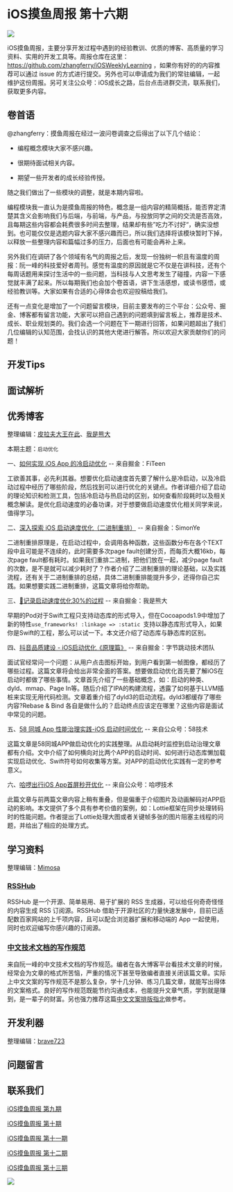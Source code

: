 # iOS摸鱼周报 第十六期

![](https://gitee.com/zhangferry/Images/raw/master/gitee/iOS摸鱼周报模板.png)

iOS摸鱼周报，主要分享开发过程中遇到的经验教训、优质的博客、高质量的学习资料、实用的开发工具等。周报仓库在这里：https://github.com/zhangferry/iOSWeeklyLearning ，如果你有好的的内容推荐可以通过 issue 的方式进行提交。另外也可以申请成为我们的常驻编辑，一起维护这份周报。另可关注公众号：iOS成长之路，后台点击进群交流，联系我们，获取更多内容。

## 卷首语

@zhangferry：摸鱼周报在经过一波问卷调查之后得出了以下几个结论：

* 编程概念模块大家不感兴趣。

* 很期待面试相关内容。

* 期望一些开发者的成长经验传授。

随之我们做出了一些模块的调整，就是本期内容啦。

编程模块我一直认为是摸鱼周报的特色，概念是一组内容的精简概括，能否界定清楚其含义会影响我们与后端，与前端，与产品，与投放同学之间的交流是否高效，且每期这些内容都会耗费很多时间去整理，结果却有些”吃力不讨好“，确实没想到。也可能仅仅是选题内容大家不感兴趣而已，所以我们选择将该模块暂时下掉，以释放一些整理内容和篇幅过多的压力，后面也有可能会再补上来。

另外我们在调研了各个领域有名气的周报之后，发现一份独树一帜且有温度的周报：阮一峰的科技爱好者周刊。感觉有温度的原因就是它不仅是在讲科技，还有个每周话题用来探讨生活中的一些问题，当科技与人文思考发生了碰撞，内容一下感觉就丰满了起来。所以每期我们也会加个卷首语，讲下生活感想，或读书感悟，或经验教训等。大家如果有合适的心得体会也欢迎投稿给我们。

还有一点变化是增加了一个问题留言模块，目前主要发布的三个平台：公众号、掘金、博客都有留言功能，大家可以把自己遇到的问题填到留言板上，推荐是技术、成长、职业规划类的。我们会选一个问题在下一期进行回答，如果问题超出了我们几位编辑的认知范围，会找认识的其他大佬进行解答。所以欢迎大家贡献你们的问题！

## 开发Tips



## 面试解析



## 优秀博客

整理编辑：[皮拉夫大王在此](https://www.jianshu.com/u/739b677928f7)、[我是熊大](https://juejin.cn/user/1151943916921885)

本期主题：`启动优化`

一、[如何实现 iOS App 的冷启动优化](https://juejin.cn/post/6844904085108310024 "如何实现 iOS App 的冷启动优化") -- 来自掘金：FiTeen

工欲善其事，必先利其器。想要优化启动速度首先要了解什么是冷启动，以及冷启动过程中经历了哪些阶段，然后找到可以进行优化的关键点。作者详细介绍了启动的理论知识和检测工具，包括冷启动与热启动的区别，如何查看阶段耗时以及相关概念解读。是优化启动速度的必备功课，对于想要做启动速度优化相关同学来说，值得学习。

二、[深入探索 iOS 启动速度优化（二进制重排）](https://juejin.cn/post/6844904121896534024 "深入探索 iOS 启动速度优化（二进制重排）") -- 来自掘金：SimonYe

二进制重排原理是，在启动过程中，会调用各种函数，这些函数分布在各个TEXT段中且可能是不连续的，此时需要多次page fault创建分页，而每页大概16kb，每次page fault都有耗时。如果我们重排二进制，把他们放在一起，减少page fault的次数，是不是就可以减少耗时了？作者介绍了二进制重排的理论基础，以及实践流程，还有关于二进制重排的总结，具体二进制重排能提升多少，还得你自己实践。如果想要实践二进制重排，这篇文章将给你帮助。

三、[🐻记录启动速度优化30%的过程](https://juejin.cn/post/6844904151483154445 "🐻记录启动速度优化30%的过程") -- 来自掘金：我是熊大

早期的Pod对于Swift工程只支持动态库的形式导入，但在Cocoapods1.9中增加了新的特性`use_frameworks! :linkage => :static
`支持以静态库形式导入，如果你是Swift的工程，那么可以试一下。本文还介绍了动态库与静态库的区别。

四、[抖音品质建设 - iOS启动优化《原理篇》]( https://juejin.cn/post/6887741815529832456  "抖音品质建设 - iOS启动优化《原理篇》") -- 来自掘金：字节跳动技术团队

面试官经常问一个问题：从用户点击图标开始，到用户看到第一帧图像，都经历了哪些过程。这篇文章将会给出非常全面的答案。想要做启动优化首先要了解iOS在启动时都做了哪些事情。文章首先介绍了一些基础概念，如：启动的种类、dyld、mmap、Page In等。随后介绍了IPA的构建流程，透露了如何基于LLVM插桩来实现无用代码检测。文章着重介绍了dyld3的启动流程。dyld3都缓存了哪些内容?Rebase & Bind 各自是做什么的？启动终点应该定在哪里？这些内容是面试中常见的问题。



五、[58 同城 App 性能治理实践-iOS 启动时间优化]( https://mp.weixin.qq.com/s/wkK2UBvuUZW3Pf0Yd_3XTA "58 同城 App 性能治理实践-iOS 启动时间优化") -- 来自公众号：58技术

这篇文章是58同城APP做启动优化的实践整理。从启动耗时监控到启动治理文章都有介绍。文中介绍了如何横向对比两个APP的启动时间、如何进行动态库懒加载实现启动优化、Swift符号如何收集等方案。对APP的启动优化实践有一定的参考意义。


六、[哈啰出行iOS App首屏秒开优化](https://mp.weixin.qq.com/s/5Ez2BrsyBgQ8aHZqlYtAjg "哈啰出行iOS App首屏秒开优化") -- 来自公众号：哈啰技术

此篇文章与前两篇文章内容上稍有重叠，但是偏重于介绍图片及动画解码对APP启动的影响。本文提供了多个具有参考价值的案例，如：Lottie框架在同步处理转码时的性能问题。作者提出了Lottie处理大图或者关键帧多张的图片阻塞主线程的问题，并给出了相应的处理方式。


## 学习资料

整理编辑：[Mimosa](https://juejin.cn/user/1433418892590136)

### [RSSHub](https://docs.rsshub.app/ "RSSHub")

RSSHub 是一个开源、简单易用、易于扩展的 RSS 生成器，可以给任何奇奇怪怪的内容生成 RSS 订阅源。RSSHub 借助于开源社区的力量快速发展中，目前已适配数百家网站的上千项内容，且可以配合浏览器扩展和移动端的 App 一起使用，同时也欢迎编写你感兴趣的订阅源。

### [中文技术文档的写作规范](https://github.com/ruanyf/document-style-guide "中文技术文档的写作规范")

来自阮一峰的中文技术文档的写作规范。编者在各大博客平台看技术文章的时候，经常会为文章的格式所苦恼，严重的情况下甚至导致编者直接关闭该篇文章。实际上中文文案的写作规范不是那么复杂，学十几分钟、练习几篇文章，就能写出得体的文案格式。良好的写作规范既能节约沟通成本，也能提升文章气质，学到就是赚到，是一辈子的财富。另也强力推荐这篇[中文文案排版指北](https://github.com/sparanoid/chinese-copywriting-guidelines#%E4%B8%AD%E6%96%87%E6%96%87%E6%A1%88%E6%8E%92%E7%89%88%E6%8C%87%E5%8C%97 "中文文案排版指北")做参考。

## 开发利器

整理编辑：[brave723](https://juejin.cn/user/307518984425981/posts)



## 问题留言



## 联系我们

[iOS摸鱼周报 第九期](https://zhangferry.com/2021/04/24/iOSWeeklyLearning_9/)

[iOS摸鱼周报 第十期](https://zhangferry.com/2021/05/05/iOSWeeklyLearning_10/)

[iOS摸鱼周报 第十一期](https://zhangferry.com/2021/05/16/iOSWeeklyLearning_11/)

[iOS摸鱼周报 第十二期](https://zhangferry.com/2021/05/22/iOSWeeklyLearning_12/)

[iOS摸鱼周报 第十三期](https://zhangferry.com/2021/05/30/iOSWeeklyLearning_13/)

![](https://gitee.com/zhangferry/Images/raw/master/gitee/wechat_official.png)
